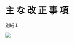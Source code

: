 # 主 な 改 正 事 項

別紙１

![](https://www.nta.go.jp/tmp/0d23b90e-5185-444e-b9c2-b5e7223027d5/images/96306cddefb4d274a04098984ebfbe9d20913e76ab1d218504a3574be166416c.jpg)